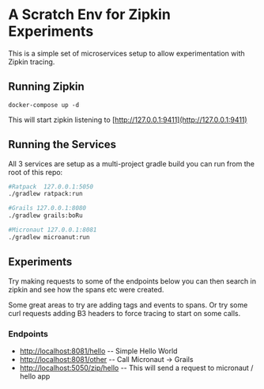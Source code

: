# A Scratch Env for Zipkin Experiments

This is a simple set of microservices setup to allow experimentation with Zipkin tracing.

## Running Zipkin 

```
docker-compose up -d
```

This will start zipkin listening to [http://127.0.0.1:9411](http://127.0.0.1:9411)

## Running the Services

All 3 services are setup as a multi-project gradle build you can run from the root of this repo:

```bash
#Ratpack  127.0.0.1:5050
./gradlew ratpack:run

#Grails 127.0.0.1:8080
./gradlew grails:boRu

#Micronaut 127.0.0.1:8081
./gradlew microanut:run
```

## Experiments

Try making requests to some of the endpoints below you can then search in zipkin and see how the spans etc were created.

Some great areas to try are adding tags and events to spans. Or try some curl requests adding B3 headers to force tracing to start on some calls.

### Endpoints

* [http://localhost:8081/hello](http://localhost:8081/hello) -- Simple Hello World
* [http://localhost:8081/other](http://localhost:8081/other) -- Call Micronaut -> Grails
* [http://localhost:5050/zip/hello](http://localhost:5050/zip/hello) -- This will send a request to micronaut / hello app
